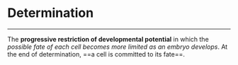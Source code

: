 # Determination
---
The **progressive restriction of developmental potential** in which the *possible fate of each cell becomes more limited as an embryo develops*. 
At the end of determination, ==a cell is committed to its fate==.